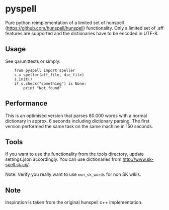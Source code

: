 pyspell
=======

Pure python reimplementation of a limited set of hunspell (https://github.com/hunspell/hunspell) functionality.
Only a limited set of .aff features are supported and the dictionaries have to be encoded in UTF-8.

Usage
-----

See qa/unittests or simply:

```
    from pyspell import speller
    s = speller(aff_file, dic_file)
    s.init()
    if s.check("something") is None:
        print "Not found"
```


Performance
-----------
This is an optimised version that parses 80.000 words with a normal dictionary in approx. 6 seconds
including dictionary parsing.
The first version performed the same task on the same machine in 150 seconds.

Tools
-----

If you want to use the functionality from the tools directory, update settings.json accordingly. You can use
dictionaries from http://www.sk-spell.sk.cx/.

Note: Verify you really want to use `non_sk_words` for non SK wikis.


Note
----
Inspiration is taken from the original hunspell c++ implementation.